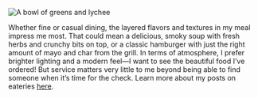 ![A bowl of greens and lychee](/img/sections/dining-out.jpg "Dining out")

Whether fine or casual dining, the layered flavors and textures in my meal impress me most. That could mean a delicious, smoky soup with fresh herbs and crunchy bits on top, or a classic hamburger with just the right amount of mayo and char from the grill. In terms of atmosphere, I prefer brighter lighting and a modern feel—I want to see the beautiful food I’ve ordered! But service matters very little to me beyond being able to find someone when it’s time for the check. Learn more about my posts on eateries [here](/diningout).

